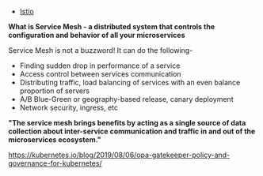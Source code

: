 - [Istio](https://istio.io/latest/about/service-mesh/)

**What is Service Mesh - a distributed system that controls the configuration and behavior of all your microservices**

Service Mesh is not a buzzword! It can do the following-
- Finding sudden drop in performance of a service
- Access control between services communication
- Distributing traffic, load balancing of services with an even balance proportion of servers
- A/B Blue-Green or geography-based release, canary deployment
- Network security, ingress,  etc

**"The service mesh brings benefits by acting as a single source of data collection about inter-service communication and traffic in and out of the microservices ecosystem."**



https://kubernetes.io/blog/2019/08/06/opa-gatekeeper-policy-and-governance-for-kubernetes/
